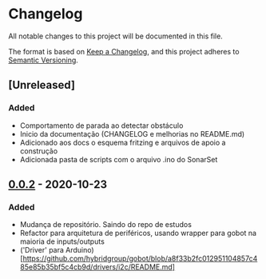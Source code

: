 # Changelog

All notable changes to this project will be documented in this file.

The format is based on [Keep a Changelog](https://keepachangelog.com/en/1.0.0/),
and this project adheres to [Semantic Versioning](https://semver.org/spec/v2.0.0.html).

## [Unreleased]

### Added 

- Comportamento de parada ao detectar obstáculo
- Inicio da documentação (CHANGELOG e melhorias no README.md)
- Adicionado aos docs o esquema fritzing e arquivos de apoio a construção
- Adicionada pasta de scripts com o arquivo .ino do SonarSet


## [0.0.2] - 2020-10-23

### Added

- Mudança de repositório. Saindo do repo de estudos
- Refactor para arquitetura de periféricos, usando wrapper para gobot na maioria de inputs/outputs
- ('Driver' para Arduino)[https://github.com/hybridgroup/gobot/blob/a8f33b2fc012951104857c485e85b35bf5c4cb9d/drivers/i2c/README.md]

[0.0.2]: https://github.com/jtonynet/autogo/releases/tag/v0.0.2
